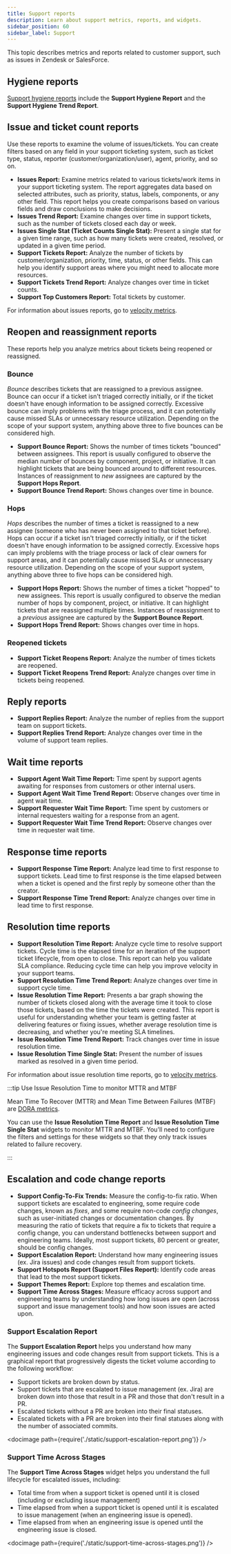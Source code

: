 ```yaml
---
title: Support reports
description: Learn about support metrics, reports, and widgets.
sidebar_position: 60
sidebar_label: Support
---
```


This topic describes metrics and reports related to customer support, such as issues in Zendesk or SalesForce.

## Hygiene reports

[Support hygiene reports](./hygiene-metrics.md#support-hygiene-reports) include the **Support Hygiene Report** and the **Support Hygiene Trend Report**.

## Issue and ticket count reports

Use these reports to examine the volume of issues/tickets. You can create filters based on any field in your support ticketing system, such as ticket type, status, reporter (customer/organization/user), agent, priority, and so on.

* **Issues Report:** Examine metrics related to various tickets/work items in your support ticketing system. The report aggregates data based on selected attributes, such as priority, status, labels, components, or any other field. This report helps you create comparisons based on various fields and draw conclusions to make decisions.
* **Issues Trend Report:** Examine changes over time in support tickets, such as the number of tickets closed each day or week.
* **Issues Single Stat (Ticket Counts Single Stat):** Present a single stat for a given time range, such as how many tickets were created, resolved, or updated in a given time period.
* **Support Tickets Report:** Analyze the number of tickets by customer/organization, priority, time, status, or other fields. This can help you identify support areas where you might need to allocate more resources.
* **Support Tickets Trend Report:** Analyze changes over time in ticket counts.
* **Support Top Customers Report:** Total tickets by customer.

For information about issues reports, go to [velocity metrics](./velocity-metrics-reports/velocity-metrics.md).

## Reopen and reassignment reports

These reports help you analyze metrics about tickets being reopened or reassigned.

### Bounce

_Bounce_ describes tickets that are reassigned to a previous assignee. Bounce can occur if a ticket isn't triaged correctly initially, or if the ticket doesn't have enough information to be assigned correctly. Excessive bounce can imply problems with the triage process, and it can potentially cause missed SLAs or unnecessary resource utilization. Depending on the scope of your support system, anything above three to five bounces can be considered high.

* **Support Bounce Report:** Shows the number of times tickets "bounced" between assignees. This report is usually configured to observe the median number of bounces by component, project, or initiative. It can highlight tickets that are being bounced around to different resources. Instances of reassignment to *new* assignees are captured by the **Support Hops Report**.
* **Support Bounce Trend Report:** Shows changes over time in bounce.

### Hops

_Hops_ describes the number of times a ticket is reassigned to a new assignee (someone who has never been assigned to that ticket before). Hops can occur if a ticket isn't triaged correctly initially, or if the ticket doesn't have enough information to be assigned correctly. Excessive hops can imply problems with the triage process or lack of clear owners for support areas, and it can potentially cause missed SLAs or unnecessary resource utilization. Depending on the scope of your support system, anything above three to five hops can be considered high.

* **Support Hops Report:** Shows the number of times a ticket "hopped" to new assignees. This report is usually configured to observe the median number of hops by component, project, or initiative. It can highlight tickets that are reassigned multiple times. Instances of reassignment to a *previous* assignee are captured by the **Support Bounce Report**.
* **Support Hops Trend Report:** Shows changes over time in hops.

### Reopened tickets

* **Support Ticket Reopens Report:** Analyze the number of times tickets are reopened.
* **Support Ticket Reopens Trend Report:** Analyze changes over time in tickets being reopened.

## Reply reports

* **Support Replies Report:** Analyze the number of replies from the support team on support tickets.
* **Support Replies Trend Report:** Analyze changes over time in the volume of support team replies.

## Wait time reports

* **Support Agent Wait Time Report:** Time spent by support agents awaiting for responses from customers or other internal users.
* **Support Agent Wait Time Trend Report:** Observe changes over time in agent wait time.
* **Support Requester Wait Time Report:** Time spent by customers or internal requesters waiting for a response from an agent.
* **Support Requester Wait Time Trend Report:** Observe changes over time in requester wait time.

## Response time reports

* **Support Response Time Report:** Analyze lead time to first response to support tickets. Lead time to first response is the time elapsed between when a ticket is opened and the first reply by someone other than the creator.
* **Support Response Time Trend Report:** Analyze changes over time in lead time to first response.

## Resolution time reports

* **Support Resolution Time Report:** Analyze cycle time to resolve support tickets. Cycle time is the elapsed time for an iteration of the support ticket lifecycle, from open to close. This report can help you validate SLA compliance. Reducing cycle time can help you improve velocity in your support teams.
* **Support Resolution Time Trend Report:** Analyze changes over time in support cycle time.
* **Issue Resolution Time Report:** Presents a bar graph showing the number of tickets closed along with the average time it took to close those tickets, based on the time the tickets were created. This report is useful for understanding whether your team is getting faster at delivering features or fixing issues, whether average resolution time is decreasing, and whether you're meeting SLA timelines.
* **Issue Resolution Time Trend Report:** Track changes over time in issue resolution time.
* **Issue Resolution Time Single Stat:** Present the number of issues marked as resolved in a given time period.

For information about issue resolution time reports, go to [velocity metrics](./velocity-metrics-reports/velocity-metrics.md).

:::tip Use Issue Resolution Time to monitor MTTR and MTBF

Mean Time To Recover (MTTR) and Mean Time Between Failures (MTBF) are [DORA metrics](./dora-metrics.md).

You can use the **Issue Resolution Time Report** and **Issue Resolution Time Single Stat** widgets to monitor MTTR and MTBF. You'll need to configure the filters and settings for these widgets so that they only track issues related to failure recovery.

:::

## Escalation and code change reports

* **Support Config-To-Fix Trends:** Measure the config-to-fix ratio. When support tickets are escalated to engineering, some require code changes, known as *fixes*, and some require non-code *config changes*, such as user-initiated changes or documentation changes. By measuring the ratio of tickets that require a fix to tickets that require a config change, you can understand bottlenecks between support and engineering teams. Ideally, most support tickets, 80 percent or greater, should be config changes.
* **Support Escalation Report:** Understand how many engineering issues (ex. Jira issues) and code changes result from support tickets.
* **Support Hotspots Report (Support Files Report):** Identify code areas that lead to the most support tickets.
* **Support Themes Report:** Explore top themes and escalation time.
* **Support Time Across Stages:** Measure efficacy across support and engineering teams by understanding how long issues are open (across support and issue management tools) and how soon issues are acted upon.

### Support Escalation Report

The **Support Escalation Report** helps you understand how many engineering issues and code changes result from support tickets. This is a graphical report that progressively digests the ticket volume according to the following workflow:

* Support tickets are broken down by status.
* Support tickets that are escalated to issue management (ex. Jira) are broken down into those that result in a PR and those that don't result in a PR.
* Escalated tickets without a PR are broken into their final statuses.
* Escalated tickets with a PR are broken into their final statuses along with the number of associated commits.

<!-- ![](./static/support-escalation-report.png) -->

<docimage path={require('./static/support-escalation-report.png')} />

### Support Time Across Stages

The **Support Time Across Stages** widget helps you understand the full lifecycle for escalated issues, including:

* Total time from when a support ticket is opened until it is closed (including or excluding issue management)
* Time elapsed from when a support ticket is opened until it is escalated to issue management (when an engineering issue is opened).
* Time elapsed from when an engineering issue is opened until the engineering issue is closed.

<!-- ![](./static/support-time-across-stages.png) -->

<docimage path={require('./static/support-time-across-stages.png')} />
